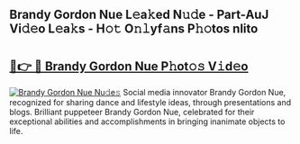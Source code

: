 ## Brandy Gordon Nue L𝚎a𝚔ed N𝚞𝚍e - Part-AuJ Vi𝚍𝚎o L𝚎a𝚔s - H𝚘𝚝 O𝚗𝚕yf𝚊ns P𝚑𝚘tos nlito

# <h2><a href="http://kf7978.oniu.top/?m=Brandy+Gordon+Nue">🔗👉 🔴 Brandy Gordon Nue P𝚑ot𝚘𝚜 V𝚒d𝚎o</a></h2>

[![Brandy Gordon Nue Nu𝚍e𝚜](https://i.imgur.com/0qMVB7G.gif)](http://kf7978.oniu.top/?m=Brandy+Gordon+Nue)
Social media innovator Brandy Gordon Nue, recognized for sharing dance and lifestyle ideas, through presentations and blogs. Brilliant puppeteer Brandy Gordon Nue, celebrated for their exceptional abilities and accomplishments in bringing inanimate objects to life.  
